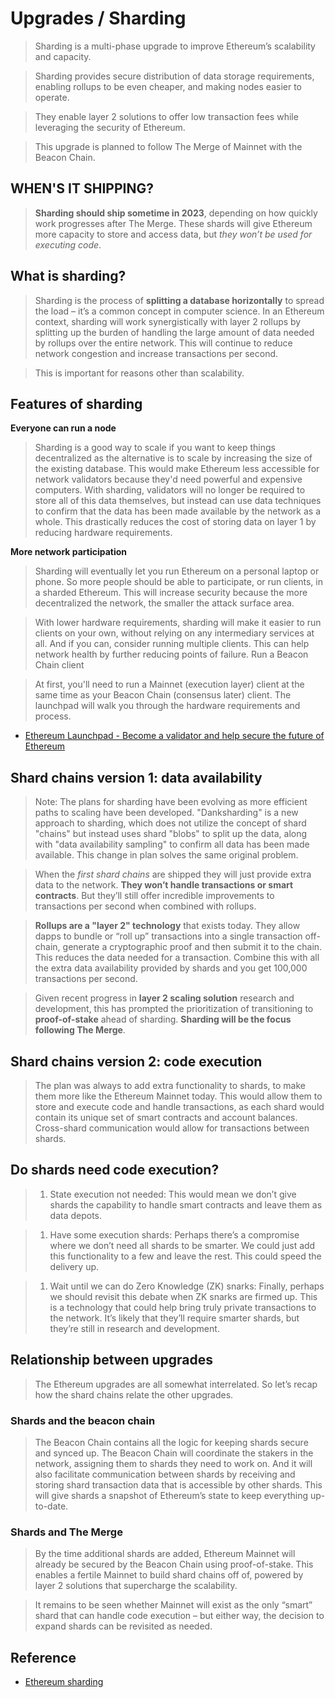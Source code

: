 # Upgrades / Sharding

> Sharding is a multi-phase upgrade to improve Ethereum’s scalability and capacity.

> Sharding provides secure distribution of data storage requirements, enabling rollups to be even cheaper, and making nodes easier to operate.

> They enable layer 2 solutions to offer low transaction fees while leveraging the security of Ethereum.

> This upgrade is planned to follow The Merge of Mainnet with the Beacon Chain.

## WHEN'S IT SHIPPING?

> **Sharding should ship sometime in 2023**, depending on how quickly work progresses after The Merge. These shards will give Ethereum more capacity to store and access data, but _they won’t be used for executing code_.

## What is sharding?

> Sharding is the process of **splitting a database horizontally** to spread the load – it’s a common concept in computer science. In an Ethereum context, sharding will work synergistically with layer 2 rollups by splitting up the burden of handling the large amount of data needed by rollups over the entire network. This will continue to reduce network congestion and increase transactions per second.

> This is important for reasons other than scalability.

## Features of sharding

**Everyone can run a node**

> Sharding is a good way to scale if you want to keep things decentralized as the alternative is to scale by increasing the size of the existing database. This would make Ethereum less accessible for network validators because they'd need powerful and expensive computers. With sharding, validators will no longer be required to store all of this data themselves, but instead can use data techniques to confirm that the data has been made available by the network as a whole. This drastically reduces the cost of storing data on layer 1 by reducing hardware requirements.

**More network participation**

> Sharding will eventually let you run Ethereum on a personal laptop or phone. So more people should be able to participate, or run clients, in a sharded Ethereum. This will increase security because the more decentralized the network, the smaller the attack surface area.

> With lower hardware requirements, sharding will make it easier to run clients on your own, without relying on any intermediary services at all. And if you can, consider running multiple clients. This can help network health by further reducing points of failure. Run a Beacon Chain client

> At first, you'll need to run a Mainnet (execution layer) client at the same time as your Beacon Chain (consensus later) client. The launchpad will walk you through the hardware requirements and process.

- [Ethereum Launchpad - Become a validator and help secure the future of Ethereum](https://launchpad.ethereum.org/en/)

##  Shard chains version 1: data availability

> Note: The plans for sharding have been evolving as more efficient paths to scaling have been developed. "Danksharding" is a new approach to sharding, which does not utilize the concept of shard "chains" but instead uses shard "blobs" to split up the data, along with "data availability sampling" to confirm all data has been made available. This change in plan solves the same original problem.

> When the _first shard chains_ are shipped they will just provide extra data to the network. **They won’t handle transactions or smart contracts**. But they’ll still offer incredible improvements to transactions per second when combined with rollups.

> **Rollups are a "layer 2" technology** that exists today. They allow dapps to bundle or “roll up” transactions into a single transaction off-chain, generate a cryptographic proof and then submit it to the chain. This reduces the data needed for a transaction. Combine this with all the extra data availability provided by shards and you get 100,000 transactions per second.

> Given recent progress in **layer 2 scaling solution** research and development, this has prompted the prioritization of transitioning to **proof-of-stake** ahead of sharding. **Sharding will be the focus following The Merge**.

## Shard chains version 2: code execution

> The plan was always to add extra functionality to shards, to make them more like the Ethereum Mainnet today. This would allow them to store and execute code and handle transactions, as each shard would contain its unique set of smart contracts and account balances. Cross-shard communication would allow for transactions between shards.

## Do shards need code execution?

> 1. State execution not needed: This would mean we don’t give shards the capability to handle smart contracts and leave them as data depots.

> 1. Have some execution shards: Perhaps there’s a compromise where we don’t need all shards to be smarter. We could just add this functionality to a few and leave the rest. This could speed the delivery up.

> 1. Wait until we can do Zero Knowledge (ZK) snarks: Finally, perhaps we should revisit this debate when ZK snarks are firmed up. This is a technology that could help bring truly private transactions to the network. It’s likely that they’ll require smarter shards, but they’re still in research and development.

## Relationship between upgrades

> The Ethereum upgrades are all somewhat interrelated. So let’s recap how the shard chains relate the other upgrades.

### Shards and the beacon chain

> The Beacon Chain contains all the logic for keeping shards secure and synced up. The Beacon Chain will coordinate the stakers in the network, assigning them to shards they need to work on. And it will also facilitate communication between shards by receiving and storing shard transaction data that is accessible by other shards. This will give shards a snapshot of Ethereum’s state to keep everything up-to-date.

### Shards and The Merge

> By the time additional shards are added, Ethereum Mainnet will already be secured by the Beacon Chain using proof-of-stake. This enables a fertile Mainnet to build shard chains off of, powered by layer 2 solutions that supercharge the scalability.

> It remains to be seen whether Mainnet will exist as the only “smart” shard that can handle code execution – but either way, the decision to expand shards can be revisited as needed.






## Reference 

- [Ethereum sharding](https://ethereum.org/en/upgrades/sharding/)